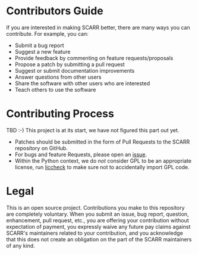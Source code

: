 # Contributors Guide

If you are interested in making SCARR better, there are many ways you can contribute. For example, you can:

* Submit a bug report
* Suggest a new feature
* Provide feedback by commenting on feature requests/proposals
* Propose a patch by submitting a pull request
* Suggest or submit documentation improvements
* Answer questions from other users
* Share the software with other users who are interested
* Teach others to use the software

# Contributing Process

TBD :-) This project is at its start, we have not figured this part out yet.

* Patches should be submitted in the form of Pull Requests to the SCARR repository on GitHub.
* For bugs and feature Requests, please open an [issue](https://github.com/decryptofy/scarr/issues).
* Within the Python context, we do *not* consider GPL to be an appropriate license, run [liccheck](https://pypi.org/project/liccheck/) to make sure not to accidentally import GPL code.

# Legal
This is an open source project. Contributions you make to this repository are completely voluntary. When you submit an issue, bug report, question, enhancement, pull request, etc., you are offering your contribution without expectation of payment, you expressly waive any future pay claims against SCARR's maintainers related to your contribution, and you acknowledge that this does not create an obligation on the part of the SCARR maintainers of any kind.
